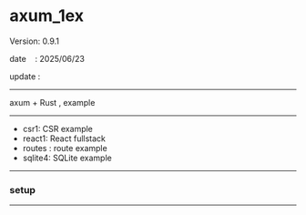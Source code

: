 ﻿# axum_1ex

 Version: 0.9.1

 date    : 2025/06/23

 update :

***

axum + Rust , example

***
* csr1: CSR  example
* react1: React fullstack
* routes : route example
* sqlite4: SQLite example

***
### setup

***
